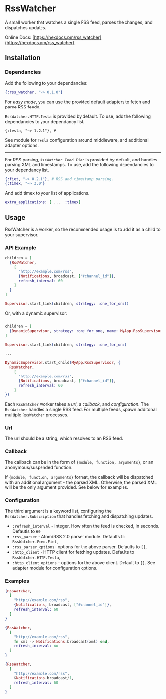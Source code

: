 # RssWatcher

A small worker that watches a single RSS feed, parses the changes, and dispatches updates.

Online Docs: [https://hexdocs.pm/rss_watcher](https://hexdocs.pm/rss_watcher).

## Installation

### Dependancies

Add the following to your dependancies:

```elixir
{:rss_watcher, "~> 0.1.0"}
```

For _easy mode_, you can use the provided default adapters to fetch and parse
RSS feeds.

`RssWatcher.HTTP.Tesla` is provided by default. To use, add the following
dependancies to your dependancy list.

```
{:tesla, "~> 1.2.1"}, #
```

See module for `Tesla` configuration around middleware, and additional
adapter options.

---

For RSS parsing, `RssWatcher.Feed.Fiet` is provided by default,
and handles parsing XML and timestamps. To use, add the following dependancies
to your dependancy list.

```elixir
{:fiet, "~> 0.2.1"}, # RSS and timestamp parsing.
{:timex, "~> 3.0"}
```

And add timex to your list of applications.

```elixir
extra_applications: [ ...  :timex]
```

## Usage

RssWatcher is a worker, so the recommended usage is to add it as a child
to your supervisor.

### API Example

```elixir
children = [
  {RssWatcher,
    [
      "http://example.com/rss",
      {Notifications, broadcast, ["#channel_id"]},
      refresh_interval: 60
    ]
  }
]

Supervisor.start_link(children, strategy: :one_for_one))
```

Or, with a dynamic supervisor:

```elixir

children = [
  {DynamicSupervisor, strategy: :one_for_one, name: MyApp.RssSupervisor}
]

Supervisor.start_link(children, strategy: :one_for_one)

...

DynamicSupervisor.start_child(MyApp.RssSupervisor, {
  RssWatcher,
    [
      "http://example.com/rss",
      {Notifications, broadcast, ["#channel_id"]},
      refresh_interval: 60
    ]
})

```

Each `RssWatcher` worker takes a _url_, a _callback_, and
_configuration_. The `RssWatcher` handles a single RSS feed.
For multiple feeds, spawn additonal multiple `RssWatcher` processes.

### Url

The url should be a string, which resolves to an RSS feed.

### Callback

The callback can be in the form of `{module, function, arguments}`, or
an anonymous/suspended function.

If `{module, function, arguments}` format, the callback will be dispatched with
an additional argument - the parsed XML. Otherwise, the parsed XML will be
the only argument provided. See below for examples.

### Configuration

The third argument is a keyword list, configuring the `RssWatcher.Subscription`
that handles fetching and dispatching updates.

- `:refresh_interval` - integer. How often the feed is checked, in seconds. Defautls to `60`.
- `:rss_parser` - Atom/RSS 2.0 parser module. Defaults to `RssWatcher.Feed.Fiet`,
- `:rss_parser_options`- options for the above parser. Defaults to `[]`,
- `:http_client` - HTTP client for fetching updates. Defaults to `RssWatcher.HTTP.Tesla`,
- `:http_client_options` - options for the above client. Default to `[]`. See adapter module for configuration options.

### Examples

```elixir
{RssWatcher,
  [
    "http://example.com/rss",
    {Notifications, broadcast, ["#channel_id"]},
    refresh_interval: 60
  ]
}

{RssWatcher,
  [
    "http://example.com/rss",
    fn xml -> Notifications.broadcast(xml) end,
    refresh_interval: 60
  ]
}

{RssWatcher,
  [
    "http://example.com/rss",
    &Notifications.broadcast/1,
    refresh_interval: 60
  ]
}
```

